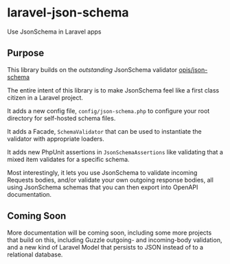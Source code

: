 # laravel-json-schema
Use JsonSchema in Laravel apps

## Purpose

This library builds on the _outstanding_ JsonSchema validator [opis/json-schema](https://opis.io/json-schema/)

The entire intent of this library is to make JsonSchema feel like a first class citizen in a Laravel project.

It adds a new config file, `config/json-schema.php` to configure your root directory for self-hosted schema files.

It adds a Facade, `SchemaValidator` that can be used to instantiate the validator with appropriate loaders.

It adds new PhpUnit assertions in `JsonSchemaAssertions` like validating that a mixed item validates for a specific schema.

Most interestingly, it lets you use JsonSchema to validate incoming Requests bodies, and/or validate your own outgoing response bodies, all using JsonSchema schemas that you can then export into OpenAPI documentation.

## Coming Soon

More documentation will be coming soon, including some more projects that build on this, including Guzzle outgoing- and incoming-body validation, and a new kind of Laravel Model that persists to JSON instead of to a relational database.
